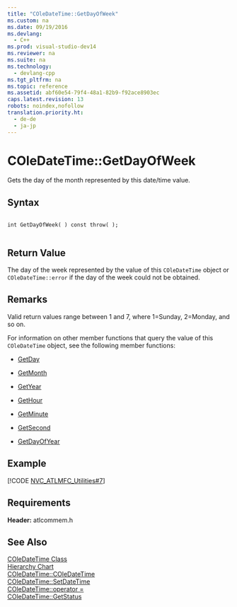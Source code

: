 ```yaml
---
title: "COleDateTime::GetDayOfWeek"
ms.custom: na
ms.date: 09/19/2016
ms.devlang: 
  - C++
ms.prod: visual-studio-dev14
ms.reviewer: na
ms.suite: na
ms.technology: 
  - devlang-cpp
ms.tgt_pltfrm: na
ms.topic: reference
ms.assetid: abf60e54-79f4-48a1-82b9-f92ace8903ec
caps.latest.revision: 13
robots: noindex,nofollow
translation.priority.ht: 
  - de-de
  - ja-jp
---
```

# COleDateTime::GetDayOfWeek
Gets the day of the month represented by this date/time value.  
  
## Syntax  
  
```  
  
int GetDayOfWeek( ) const throw( );  
  
```  
  
## Return Value  
 The day of the week represented by the value of this `COleDateTime` object or `COleDateTime::error` if the day of the week could not be obtained.  
  
## Remarks  
 Valid return values range between 1 and 7, where 1=Sunday, 2=Monday, and so on.  
  
 For information on other member functions that query the value of this `COleDateTime` object, see the following member functions:  
  
-   [GetDay](../vs140/COleDateTime--GetDay.md)  
  
-   [GetMonth](../vs140/COleDateTime--GetMonth.md)  
  
-   [GetYear](../vs140/COleDateTime--GetYear.md)  
  
-   [GetHour](../vs140/COleDateTime--GetHour.md)  
  
-   [GetMinute](../vs140/COleDateTime--GetMinute.md)  
  
-   [GetSecond](../vs140/COleDateTime--GetSecond.md)  
  
-   [GetDayOfYear](../vs140/COleDateTime--GetDayOfYear.md)  
  
## Example  
 [!CODE [NVC_ATLMFC_Utilities#7](../CodeSnippet/VS_Snippets_Cpp/NVC_ATLMFC_Utilities#7)]  
  
## Requirements  
 **Header:** atlcommem.h  
  
## See Also  
 [COleDateTime Class](../vs140/COleDateTime-Class.md)   
 [Hierarchy Chart](../vs140/Hierarchy-Chart.md)   
 [COleDateTime::COleDateTime](../Topic/COleDateTime::COleDateTime.md)   
 [COleDateTime::SetDateTime](../vs140/COleDateTime--SetDateTime.md)   
 [COleDateTime::operator =](../vs140/COleDateTime--operator-=.md)   
 [COleDateTime::GetStatus](../vs140/COleDateTime--GetStatus.md)